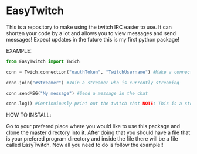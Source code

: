 # EasyTwitch
This is a repository to make using the twitch IRC easier to use. It can shorten your code by a lot and allows you to view messages and send messages! Expect updates in the future this is my first python package!

EXAMPLE:

```py
from EasyTwitch import Twich

conn = Twich.connection("oauthToken", "TwitchUsername") #Make a connection to twitch go to https://twitchapps.com/tmi/ to get an oauth token

conn.join("#streamer") #Join a streamer who is currently streaming

conn.sendMSG("My message") #Send a message in the chat

conn.log() #Continuiously print out the twitch chat NOTE: This is a stopping function so BEWARE
```


HOW TO INSTALL:

Go to your prefered place where you would like to use this package and clone the master directory into it. After doing that you should have a file that is your prefered program directory and inside the file there will be a file called EasyTwitch. Now all you need to do is follow the example!!

